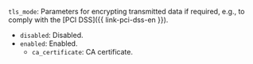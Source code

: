 `tls_mode`: Parameters for encrypting transmitted data if required, e.g., to comply with the [PCI DSS]({{ link-pci-dss-en }}).

* `disabled`: Disabled.
* `enabled`: Enabled.
   * `ca_certificate`: CA certificate.
